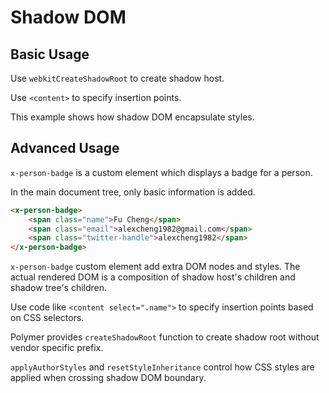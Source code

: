 Shadow DOM
================

## Basic Usage

Use `webkitCreateShadowRoot` to create shadow host. 

Use `<content>` to specify insertion points.

This example shows how shadow DOM encapsulate styles.

## Advanced Usage

`x-person-badge` is a custom element which displays a badge for a person.

In the main document tree, only basic information is added.

```html
<x-person-badge>
    <span class="name">Fu Cheng</span>
    <span class="email">alexcheng1982@gmail.com</span>
    <span class="twitter-handle">alexcheng1982</span>
</x-person-badge>
```

`x-person-badge` custom element add extra DOM nodes and styles. The actual rendered DOM is a composition of shadow host's children and shadow tree's children.

Use code like `<content select=".name">` to specify insertion points based on CSS selectors.

Polymer provides `createShadowRoot` function to create shadow root without vendor specific prefix.

`applyAuthorStyles` and `resetStyleInheritance` control how CSS styles are applied when crossing shadow DOM boundary.
